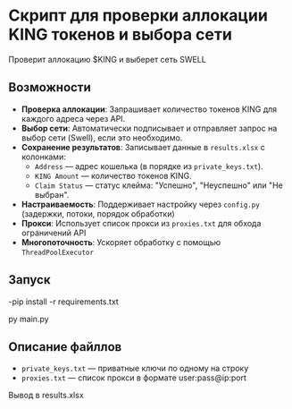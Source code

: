 # Скрипт для проверки аллокации KING токенов и выбора сети

Проверит аллокацию $KING и выберет сеть SWELL

## Возможности
- **Проверка аллокации**: Запрашивает количество токенов KING для каждого адреса через API.
- **Выбор сети**: Автоматически подписывает и отправляет запрос на выбор сети (Swell), если это необходимо.
- **Сохранение результатов**: Записывает данные в `results.xlsx` с колонками:
  - `Address` — адрес кошелька (в порядке из `private_keys.txt`).
  - `KING Amount` — количество токенов KING.
  - `Claim Status` — статус клейма: "Успешно", "Неуспешно" или "Не выбран".
- **Настраиваемость**: Поддерживает настройку через `config.py` (задержки, потоки, порядок обработки)
- **Прокси**: Использует список прокси из `proxies.txt` для обхода ограничений API
- **Многопоточность**: Ускоряет обработку с помощью `ThreadPoolExecutor`

## Запуск
-pip install -r requirements.txt

py main.py

## Описание файллов
- `private_keys.txt` — приватные ключи по одному на строку
- `proxies.txt` — список прокси в формате user:pass@ip:port


Вывод в results.xlsx

